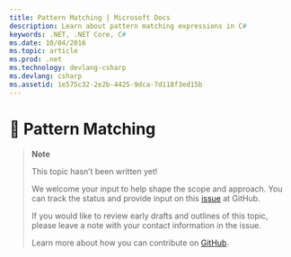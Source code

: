 ```yaml
---
title: Pattern Matching | Microsoft Docs
description: Learn about pattern matching expressions in C#
keywords: .NET, .NET Core, C#
ms.date: 10/04/2016
ms.topic: article
ms.prod: .net
ms.technology: devlang-csharp
ms.devlang: csharp
ms.assetid: 1e575c32-2e2b-4425-9dca-7d118f3ed15b
---
```


# 🔧 Pattern Matching

> **Note**
> 
> This topic hasn’t been written yet! 
>
> We welcome your input to help shape the scope and approach. You can track the status and provide input on this
> [issue](https://github.com/dotnet/docs/issues/1114) at GitHub.
> 
> If you would like to review early drafts and outlines of this topic, please leave a note with your contact information in the issue.
>
> Learn more about how you can contribute on [GitHub](https://github.com/dotnet/docs/blob/master/CONTRIBUTING.md).
>

<!--

<< Build the sample in an additive way >>
<< Do the shape thing for the https://docs.microsoft.com/en-us/dotnet/articles/fsharp/language-reference/discriminated-unions shapes >>

-->